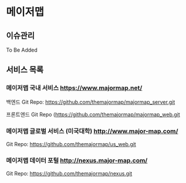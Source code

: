 # 메이저맵

## 이슈관리
To Be Added

## 서비스 목록
### 메이저맵 국내 서비스 https://www.majormap.net/
백엔드 Git Repo: https://github.com/themajormap/majormap_server.git

프론트엔드 Git Repo (https://github.com/themajormap/majormap_web.git

### 메이저맵 글로벌 서비스 (미국대학) http://www.major-map.com/
Git Repo: https://github.com/themajormap/us_web.git

### 메이저맵 데이터 포털 http://nexus.major-map.com/
Git Repo: https://github.com/themajormap/nexus.git
